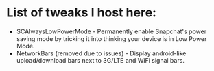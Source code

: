 # List of tweaks I host here:
- SCAlwaysLowPowerMode - Permanently enable Snapchat's power saving mode by tricking it into thinking your device is in Low Power Mode.
- NetworkBars (removed due to issues) - Display android-like upload/download bars next to 3G/LTE and WiFi signal bars.
